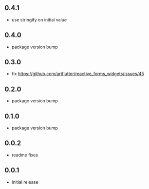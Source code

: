 ## 0.4.1
* use stringify on initial value

## 0.4.0
* package version bump

## 0.3.0
* fix https://github.com/artflutter/reactive_forms_widgets/issues/45

## 0.2.0
* package version bump

## 0.1.0
* package version bump

## 0.0.2
* readme fixes

## 0.0.1
* initial release
